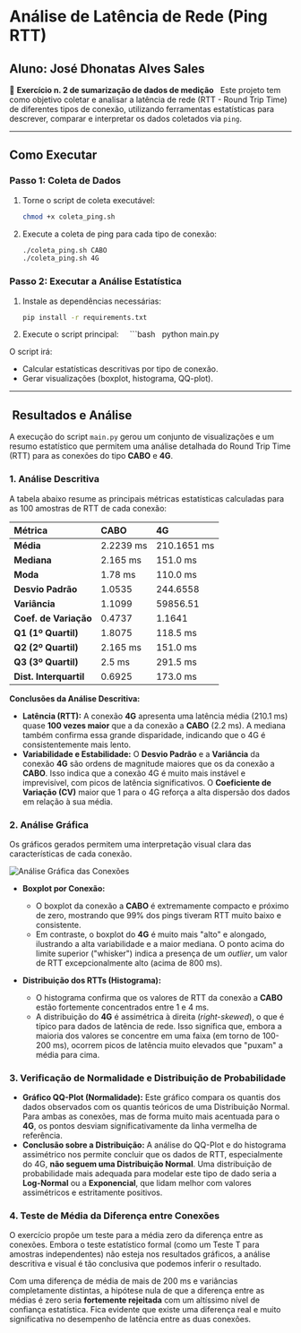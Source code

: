 # Análise de Latência de Rede (Ping RTT)
## Aluno: José Dhonatas Alves Sales

📘 **Exercício n. 2 de sumarização de dados de medição**  
Este projeto tem como objetivo coletar e analisar a latência de rede (RTT - Round Trip Time) de diferentes tipos de conexão, utilizando ferramentas estatísticas para descrever, comparar e interpretar os dados coletados via `ping`.

---

## Como Executar

### Passo 1: Coleta de Dados

1. Torne o script de coleta executável:
    ```bash
    chmod +x coleta_ping.sh
    ```

2. Execute a coleta de ping para cada tipo de conexão:
    ```bash
    ./coleta_ping.sh CABO
    ./coleta_ping.sh 4G
    ```



### Passo 2: Executar a Análise Estatística

1. Instale as dependências necessárias:
    ```bash
    pip install -r requirements.txt
    ```
  

2. Execute o script principal:
    ```bash
        python main.py


O script irá:

* Calcular estatísticas descritivas por tipo de conexão.
* Gerar visualizações (boxplot, histograma, QQ-plot).

---

##  Resultados e Análise

A execução do script `main.py` gerou um conjunto de visualizações e um resumo estatístico que permitem uma análise detalhada do Round Trip Time (RTT) para as conexões do tipo **CABO** e **4G**.

### 1. Análise Descritiva

A tabela abaixo resume as principais métricas estatísticas calculadas para as 100 amostras de RTT de cada conexão:

| Métrica | CABO | 4G |
| :--- | :--- | :--- |
| **Média** | 2.2239 ms | 210.1651 ms |
| **Mediana** | 2.165 ms | 151.0 ms |
| **Moda** | 1.78 ms | 110.0 ms |
| **Desvio Padrão** | 1.0535 | 244.6558 |
| **Variância** | 1.1099 | 59856.51 |
| **Coef. de Variação**| 0.4737 | 1.1641 |
| **Q1 (1º Quartil)** | 1.8075 | 118.5 ms |
| **Q2 (2º Quartil)** | 2.165 ms | 151.0 ms |
| **Q3 (3º Quartil)** | 2.5 ms | 291.5 ms |
| **Dist. Interquartil**| 0.6925 | 173.0 ms |

**Conclusões da Análise Descritiva:**

* **Latência (RTT):** A conexão **4G** apresenta uma latência média (210.1 ms) quase **100 vezes maior** que a da conexão a **CABO** (2.2 ms). A mediana também confirma essa grande disparidade, indicando que o 4G é consistentemente mais lento.
* **Variabilidade e Estabilidade:** O **Desvio Padrão** e a **Variância** da conexão **4G** são ordens de magnitude maiores que os da conexão a **CABO**. Isso indica que a conexão 4G é muito mais instável e imprevisível, com picos de latência significativos. O **Coeficiente de Variação (CV)** maior que 1 para o 4G reforça a alta dispersão dos dados em relação à sua média.

### 2. Análise Gráfica

Os gráficos gerados permitem uma interpretação visual clara das características de cada conexão.

![Análise Gráfica das Conexões](https://i.imgur.com/gK5UjF7.png)

* **Boxplot por Conexão:**
    * O boxplot da conexão a **CABO** é extremamente compacto e próximo de zero, mostrando que 99% dos pings tiveram RTT muito baixo e consistente.
    * Em contraste, o boxplot do **4G** é muito mais "alto" e alongado, ilustrando a alta variabilidade e a maior mediana. O ponto acima do limite superior ("whisker") indica a presença de um *outlier*, um valor de RTT excepcionalmente alto (acima de 800 ms).

* **Distribuição dos RTTs (Histograma):**
    * O histograma confirma que os valores de RTT da conexão a **CABO** estão fortemente concentrados entre 1 e 4 ms.
    * A distribuição do **4G** é assimétrica à direita (*right-skewed*), o que é típico para dados de latência de rede. Isso significa que, embora a maioria dos valores se concentre em uma faixa (em torno de 100-200 ms), ocorrem picos de latência muito elevados que "puxam" a média para cima.

### 3. Verificação de Normalidade e Distribuição de Probabilidade

* **Gráfico QQ-Plot (Normalidade):** Este gráfico compara os quantis dos dados observados com os quantis teóricos de uma Distribuição Normal. Para ambas as conexões, mas de forma muito mais acentuada para o **4G**, os pontos desviam significativamente da linha vermelha de referência.
* **Conclusão sobre a Distribuição:** A análise do QQ-Plot e do histograma assimétrico nos permite concluir que os dados de RTT, especialmente do 4G, **não seguem uma Distribuição Normal**. Uma distribuição de probabilidade mais adequada para modelar este tipo de dado seria a **Log-Normal** ou a **Exponencial**, que lidam melhor com valores assimétricos e estritamente positivos.

### 4. Teste de Média da Diferença entre Conexões

O exercício propõe um teste para a média zero da diferença entre as conexões. Embora o teste estatístico formal (como um Teste T para amostras independentes) não esteja nos resultados gráficos, a análise descritiva e visual é tão conclusiva que podemos inferir o resultado.

Com uma diferença de média de mais de 200 ms e variâncias completamente distintas, a hipótese nula de que a diferença entre as médias é zero seria **fortemente rejeitada** com um altíssimo nível de confiança estatística. Fica evidente que existe uma diferença real e muito significativa no desempenho de latência entre as duas conexões.